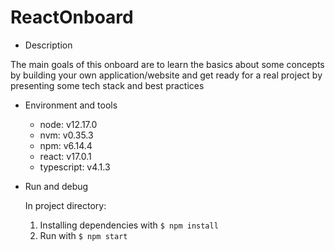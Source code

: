 # ReactOnboard
* Description

The main goals of this onboard are to learn the basics about some concepts by building your own application/website and get ready for a real project by presenting some tech stack and best practices

* Environment and tools

    * node: v12.17.0
    * nvm: v0.35.3
    * npm: v6.14.4
    * react: v17.0.1
    * typescript: v4.1.3

* Run and debug

    In project directory:
    1. Installing dependencies with `$ npm install`
    2. Run with `$ npm start`
